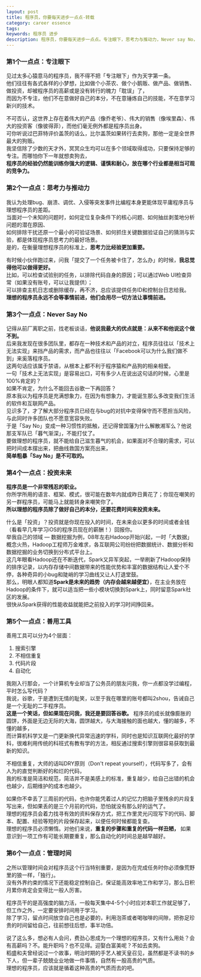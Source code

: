 ```yaml
---
layout: post
title: 程序员，你要每天进步一点点-转载
category: career essence
tags: 
keywords: 程序员 进步
description: 程序员，你要每天进步一点点。专注眼下，思考力与推动力，Never say No，投资未来，善用工具，管理时间。
---
```


### 第1个一点点：专注眼下

见过太多心猿意马的程序员，我不得不把「专注眼下」作为天字第一条。  
他们往往有各式各样的小梦想，比如做个小茶农、做个小鹅贩、做产品、做销售、做投资，却被程序员的高薪或是没有转行的魄力「耽误」了，   
而因为不专注，他们不在意做好自己的本分，不在意锤炼自己的技能，不在意学习新兴的技术。  

不可否认，这世界上存在着伟大的产品（像乔老爷）、伟大的销售（像埃里森）、伟大的投资客（像彼得菲），而他们毫无例外都是程序员出身。  
可你听说过巴菲特评价盖茨的话么，比尔盖茨如果转行去卖狗，那他一定是全世界最大的狗贩。  
我坚信除了少数的天才外，冥冥众生均可以在多个领域取得成功，只要保持足够的专注。而哪怕你下一年就想卖狗去，  
**程序员的经验仍然能训练你强大的逻辑、谨慎和耐心，放在哪个行业都是相当可观的竞争力。**    

### 第2个一点点：思考力与推动力

我认为处理bug、崩溃、调优、入侵等突发事件比编程本身更能体现平庸程序员与理想程序员的差距。  
当面对一个未知的问题时，如何定位复杂条件下的核心问题、如何抽丝剥茧地分析问题的潜在原因、  
如何排除干扰还原一个最小的可验证场景、如何抓住关键数据验证自己的猜测与实验，都是体现程序员思考力的最好场景。    
是的，在衡量理想程序员的标准上，**思考力比经验更加重要。**    

有时候小伙伴跑过来，问我「提交了一个任务被卡住了，怎么办」的时候，**我总觉得他可以做得更好。**    
比如，可以检查试验别的任务，以排除代码自身的原因；可以通过Web UI检查异常（如果没有账号，可以让我提供）；  
可以排查主机日志或删除缓存，再不济，总应该提供任务ID和控制台日志给我。  
**理想的程序员永远不会等事情前进，他们会用尽一切方法让事情前进。**  

### 第3个一点点：Never Say No

记得从前厂离职之前，找老板谈话，**他说我最大的优点就是：从来不和他说这个做不到。**   
后来我发现在很多团队里，都存在一种技术和产品的对立，程序员往往以「技术上无法实现」来挡产品的需求，而产品也往往以「Facebook可以为什么我们做不到」来奚落程序员。  
这两句话应该属于禁语，从根本上都不利于程序猿和产品狗的相亲相爱。  
一句「技术上无法实现」是容易出口，可有多少人在说出这句话的时候，心里是100%肯定的？  
如果不肯定，为什么不能回去谷歌一下再回答？  
原本我以为程序员是充满想象力，在因为有想象力，才能诞生那么多改变我们生活的软件和互联网产品。  
见识多了，才了解大部分程序员已经在与bug的对抗中变得保守而不愿担当风险，与此同时许多团队也不愿意宽容失败。  
于是「Say No」变成一种习惯性的抵触，还记得曾国藩为什么解散湘军么？他说那支军队已「暮气渐深」，不能打仗了。  
要做理想的程序员，就不能给自己滋生暮气的机会，如果面对不合理的需求，可以把时间成本摆出来，把曲线救国方案亮出来，  
**简单粗暴「Say No」是不可取的。**  

### 第4个一点点：投资未来

**程序员是一个非常残忍的职业。**  
你所学所用的语言、框架、模式，很可能在数年内就成昨日黄花了；你现在嘲笑的另一群程序员，可能马上就能转身来嘲笑你了。  
**所以理想的程序员除了做好自己的本分，还要花费时间来投资未来。**   

什么是「投资」？投资就是你现在投入的时间，在未来会以更多的时间或者金钱（看看早几年学习iOS的程序员现在的薪酬！）回报你。  
举我自己的领域 — 数据挖掘为例，08年左右Hadoop开始兴起，一时「大数据」概念火热，Hadoop工程师万金难求，各互联网公司纷纷把数据统计、数据分析和数据挖掘的业务切换到分布式平台上。  
这几年眼看Hadoop还在不断迭代，Spark又异军突起，一举刷新了Hadoop保持的排序记录，以内存存储中间数据带来的性能优势和丰富的数据结构让人爱个不停，各种奇异的小bug和陡峭的学习曲线又让人打退堂鼓。  
那么，明眼人都知道**Spark是未来的趋势（内存会越来越便宜）**，在主业务放在Hadoop的条件下，就可以适当把一些小模块切换到Spark上，同时留意Spark社区的发展。  
很快从Spark获得的性能收益就能把之前投入的学习时间挣回来。  

### 第5个一点点：善用工具

善用工具可以分为4个层面：  
1. 搜索引擎
2. 不相信重复
3. 代码片段
4. 自动化

我刚入行那会，一个计算机专业却当了公务员的朋友问我，你一点都没学过编程，平时怎么写代码？  
我说，谷歌，于是遭到无情的耻笑，以至于我在哪里的账号都叫2shou，告诫自己是一个无耻的二手程序员。  
**这是一个笑话，但如果现在问我，我还是要回答谷歌。** 程序员的成长就像膨胀的圆饼，外面是无边无际的大海，圆饼越大，与大海接触的面也越大，懂的越多，不懂的越多，  
而计算机科学又是一门更新换代异常迅速的学科，同时也是知识互联网化最好的学科，很难利用传统的科班式有教有学的方法，相反通过搜索引擎则很容易获取到最新的知识。    

不相信重复，大师的话叫DRY原则（Don't repeat yourself），代码写多了，会有人为的直觉判断好的和烂的代码，  
我的标准是简洁和规范，简洁并不是美感上的标准，重复越少，给自己出错的机会也越少，后期维护的成本也越少。  

如果你不幸丢了三周前的代码，也许你能凭着过人的记忆力把脑子里残余的片段复写出来，但如果丢的是三个月前的代码，恐怕就没有那么好的运气了。  
理想的程序员会着力找寻有效的资料保存方式，把工作里灵光闪现写下的代码、脚本、配置、经验等短的片段保存起来，以便任何时候都能复查。  
理想的程序员必须懒惰。对他们来说，**重复的步骤和重复的代码一样丑陋，** 如果意识到一项工作有可能长期要重复，那么自动化的时间总是越早越好。  

### 第6个一点点：管理时间

之所以管理时间会对程序员这个行当特别重要，是因为在完成任务时你必须像荒野里的狼一样，「独行」。    
没有外界约束的情况下还能稳定控制自己，保证能高效率地工作和学习，那么日积月累你肯定会变得比一般人厉害。  

程序员干的是高强度的脑力活，一般每天集中4-5个小时应对本职工作就足够了，但工作之外，一定要安排时间用于学习。  
除了学习，留点时间放空自己也是必要的，利用泡茶或者喝咖啡的间隙，把弥足珍贵的时间留给自己，往前想往后想，事半功倍。    

说了这么多，想必有人会问，费劲心思成为一个理想的程序员，又有什么用处？会有高薪吗？不。能升职吗？也不见得。迎娶白富美呢？不如去卖狗。  
稻盛和夫曾经说过一个故事，明治时期的手艺人被天皇召见，虽然都是不读书的乡下人，但一辈子兢兢业业地做一件事情，自然有一股高贵的气质。    
理想的程序员，应该就是循着这种高贵的气质而去的吧。  
